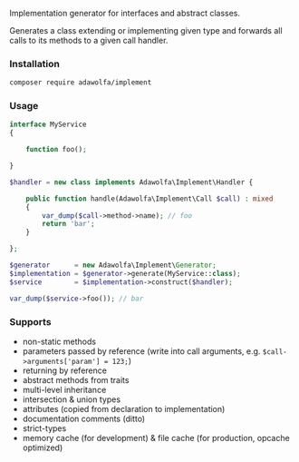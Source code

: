 Implementation generator for interfaces and abstract classes.

Generates a class extending or implementing given type and forwards all calls to its methods to a given call handler.

### Installation

~~~bash
composer require adawolfa/implement
~~~

### Usage

~~~php
interface MyService
{

	function foo();

}

$handler = new class implements Adawolfa\Implement\Handler {

	public function handle(Adawolfa\Implement\Call $call) : mixed
	{
		var_dump($call->method->name); // foo
		return 'bar';
	}

};

$generator      = new Adawolfa\Implement\Generator;
$implementation = $generator->generate(MyService::class);
$service        = $implementation->construct($handler);

var_dump($service->foo()); // bar
~~~

### Supports

- non-static methods
- parameters passed by reference (write into call arguments, e.g. `$call->arguments['param'] = 123;`)
- returning by reference
- abstract methods from traits
- multi-level inheritance
- intersection & union types
- attributes (copied from declaration to implementation)
- documentation comments (ditto)
- strict-types
- memory cache (for development) & file cache (for production, opcache optimized)